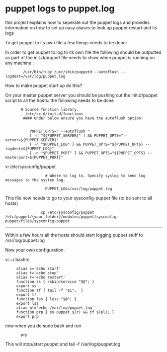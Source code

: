 puppet logs to puppet.log
=========================

this project explains how to seperate out the puppet logs and provides information on how to set up easy aliases to look up puppet restart and its logs


To get puppet to its own file a few things needs to be done:

In order to get puppet to log to its own file the following should be outputted as part of the init.d/puppet file needs to show when puppet is running on any machine :

            /usr/bin/ruby /usr/sbin/puppetd --autoflush --logdest=/var/log/puppet.log
            


How to make puppet start up do this?

On your master puppet server you should be pushing out the init.d/puppet script to all the hosts: the following needs to be done



           # Source function library.
           . /etc/rc.d/init.d/functions
            #### Under below ensure you have the autoflush option:


               PUPPET_OPTS=" --autoflush "
               [ -n "${PUPPET_SERVER}" ] && PUPPET_OPTS="--server=${PUPPET_SERVER}"
               [ -n "$PUPPET_LOG" ] && PUPPET_OPTS="${PUPPET_OPTS} --logdest=${PUPPET_LOG}"
               [ -n "$PUPPET_PORT" ] && PUPPET_OPTS="${PUPPET_OPTS} --masterport=${PUPPET_PORT}"


vi /etc/sysconfig/puppet

                      # Where to log to. Specify syslog to send log messages to the system log.
                      
                      PUPPET_LOG=/var/log/puppet.log
                      
This file now needs to go to your sysconfig-puppet file (to be sent to all hosts)
                    
                    cp /etc/sysconfig/puppet /etc/puppet/{your_folder}/modules/puppet/sysconfig-puppet/files/sysconfig-puppet






----------------------------------------------------------------------------------------------------

Within a few hours all the hosts should start logging puppet stuff to /var/log/puppet.log


Now your own configuration:

vi ~/.bashrc

         alias s='echo start'
         alias t='echo stop'
         alias r='echo restart'
         function ss { /sbin/service "$@"; }
         export ss
         function tf { tail -f "$1";  }
         export tf
         function lss { less "$@"; }
         export lss
         alias pl='echo /var/log/puppet.log'
         function prp { ss puppet $(r) && tf $(pl); }
         export prp
         
         
         

now when you do sudo bash
and run

           prp


           
This will stop/start puppet and tail -f /var/log/puppet.log








